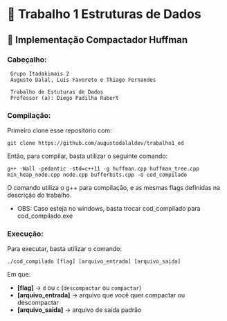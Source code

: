 # 📄 Trabalho 1 Estruturas de Dados
## 📁 Implementação Compactador Huffman

### Cabeçalho:

     Grupo Itadakimais 2
     Augusto Dalal, Luís Favoreto e Thiago Fernandes
    
     Trabalho de Estuturas de Dados
     Professor (a): Diego Padilha Rubert
    
### Compilação:
Primeiro clone esse repositório com: 
```shell
git clone https://github.com/augustodalaldev/trabalho1_ed
```

Então, para compilar, basta utilizar o seguinte comando:    
```shell
g++ -Wall -pedantic -std=c++11 -g huffman.cpp huffman_tree.cpp min_heap_node.cpp node.cpp bufferbits.cpp -o cod_compilado
```
O comando utiliza o g++ para compilação, e as mesmas flags definidas na descrição do trabalho.

- OBS: Caso esteja no windows, basta trocar cod_compilado para cod_compilado.exe

### Execução:

Para executar, basta utilizar o comando:
```shell
./cod_compilado [flag] [arquivo_entrada] [arquivo_saida]
```

Em que:
- **[flag]** -> `d` ou `c` (`descompactar` ou `compactar`) 
- **[arquivo_entrada]** -> arquivo que você quer compactar ou descompactar
- **[arquivo_saida]** -> arquivo de saida padrão

